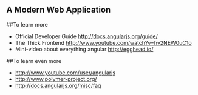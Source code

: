 ## A Modern Web Application

##To learn more
* Official Developer Guide http://docs.angularjs.org/guide/
* The Thick Frontend http://www.youtube.com/watch?v=hv2NEW0uC1o
* Mini-video about everything angular http://egghead.io/

##To learn even more
* http://www.youtube.com/user/angularjs
* http://www.polymer-project.org/
* http://docs.angularjs.org/misc/faq



